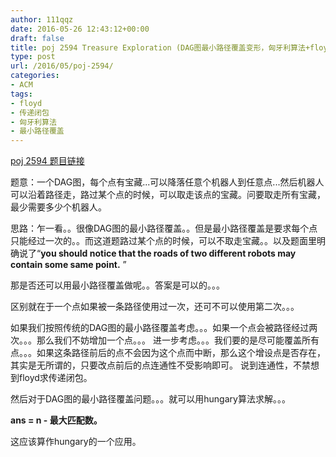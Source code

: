 ```yaml
---
author: 111qqz
date: 2016-05-26 12:43:12+00:00
draft: false
title: poj 2594 Treasure Exploration (DAG图最小路径覆盖变形，匈牙利算法+floyd求传递闭包)
type: post
url: /2016/05/poj-2594/
categories:
- ACM
tags:
- floyd
- 传递闭包
- 匈牙利算法
- 最小路径覆盖
---
```


[poj 2594 题目链接](http://poj.org/problem?id=2594)

题意：一个DAG图，每个点有宝藏...可以降落任意个机器人到任意点...然后机器人可以沿着路径走，路过某个点的时候，可以取走该点的宝藏。问要取走所有宝藏，最少需要多少个机器人。

思路：乍一看。。很像DAG图的最小路径覆盖。。但是最小路径覆盖是要求每个点只能经过一次的。。而这道题路过某个点的时候，可以不取走宝藏。。以及题面里明确说了“**you should notice that the roads of two different robots may contain some same point.** ”

那是否还可以用最小路径覆盖做呢。。答案是可以的。。。

区别就在于一个点如果被一条路径使用过一次，还可不可以使用第二次。。。

如果我们按照传统的DAG图的最小路径覆盖考虑。。。如果一个点会被路径经过两次。。。那么我们不妨增加一个点。。。 进一步考虑。。。我们要的是尽可能覆盖所有点。。。如果这条路径前后的点不会因为这个点而中断，那么这个增设点是否存在，其实是无所谓的，只要改点前后的点连通性不受影响即可。 说到连通性，不禁想到floyd求传递闭包。



然后对于DAG图的最小路径覆盖问题。。。就可以用hungary算法求解。。。

**ans = n - 最大匹配数。**

这应该算作hungary的一个应用。


